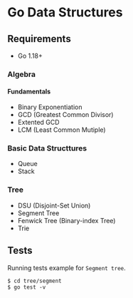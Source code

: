 # Go Data Structures

## Requirements

- Go 1.18+

### Algebra

#### Fundamentals

- Binary Exponentiation
- GCD (Greatest Common Divisor)
- Extented GCD
- LCM (Least Common Mutiple)

### Basic Data Structtures

- Queue
- Stack

### Tree

- DSU (Disjoint-Set Union)
- Segment Tree
- Fenwick Tree (Binary-index Tree)
- Trie

## Tests

Running tests example for `Segment tree`.

```
$ cd tree/segment
$ go test -v
```
